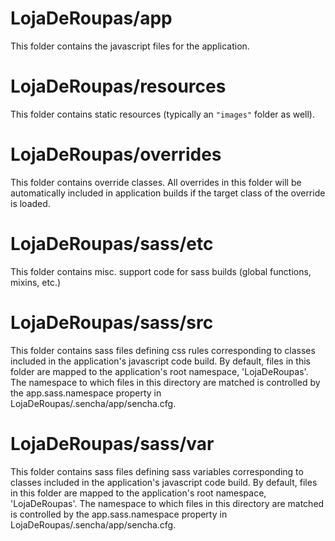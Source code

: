 # LojaDeRoupas/app

This folder contains the javascript files for the application.

# LojaDeRoupas/resources

This folder contains static resources (typically an `"images"` folder as well).

# LojaDeRoupas/overrides

This folder contains override classes. All overrides in this folder will be 
automatically included in application builds if the target class of the override
is loaded.

# LojaDeRoupas/sass/etc

This folder contains misc. support code for sass builds (global functions, 
mixins, etc.)

# LojaDeRoupas/sass/src

This folder contains sass files defining css rules corresponding to classes
included in the application's javascript code build.  By default, files in this 
folder are mapped to the application's root namespace, 'LojaDeRoupas'. The
namespace to which files in this directory are matched is controlled by the
app.sass.namespace property in LojaDeRoupas/.sencha/app/sencha.cfg. 

# LojaDeRoupas/sass/var

This folder contains sass files defining sass variables corresponding to classes
included in the application's javascript code build.  By default, files in this 
folder are mapped to the application's root namespace, 'LojaDeRoupas'. The
namespace to which files in this directory are matched is controlled by the
app.sass.namespace property in LojaDeRoupas/.sencha/app/sencha.cfg. 
